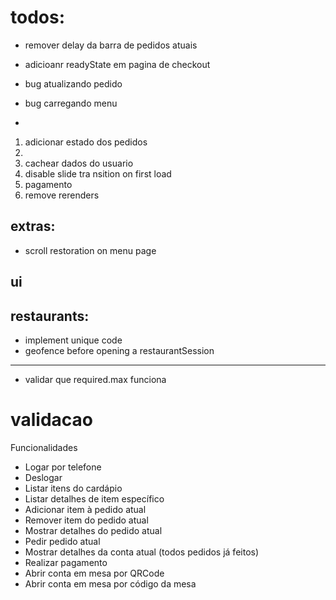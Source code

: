 # todos:

- remover delay da barra de pedidos atuais
- adicioanr readyState em pagina de checkout
- bug atualizando pedido
- bug carregando menu

-

1. adicionar estado dos pedidos
1.
1. cachear dados do usuario
1. disable slide tra nsition on first load
1. pagamento
1. remove rerenders

## extras:

- scroll restoration on menu page

## ui

## restaurants:

- implement unique code
- geofence before opening a restaurantSession

---

- validar que required.max funciona

# validacao

Funcionalidades

- Logar por telefone
- Deslogar
- Listar itens do cardápio
- Listar detalhes de item específico
- Adicionar item à pedido atual
- Remover item do pedido atual
- Mostrar detalhes do pedido atual
- Pedir pedido atual
- Mostrar detalhes da conta atual (todos pedidos já feitos)
- Realizar pagamento
- Abrir conta em mesa por QRCode
- Abrir conta em mesa por código da mesa

